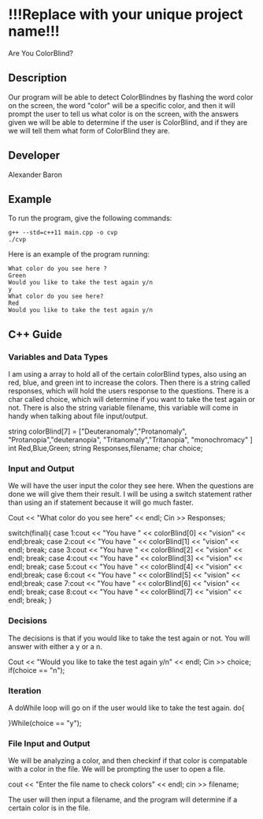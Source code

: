 # !!!Replace with your unique project name!!!
Are You ColorBlind?
## Description

Our program will be able to detect ColorBlindnes by flashing the word color on the screen, the word "color" will be a specific color, and then it will prompt the user to tell us what color is on the screen, with the answers given we will be able to determine if the user is ColorBlind, and if they are we will tell them what form of ColorBlind they are.

## Developer

Alexander Baron

## Example

To run the program, give the following commands:

```
g++ --std=c++11 main.cpp -o cvp
./cvp
```

Here is an example of the program running:

```
What color do you see here ?
Green
Would you like to take the test again y/n
y
What color do you see here?
Red
Would you like to take the test again y/n
```

## C++ Guide

### Variables and Data Types
I am using a array to hold all of the certain colorBlind types, also using an red, blue, and green int to increase the colors. Then there is a string called responses, which will hold the users response to the questions. There is a char called choice, which will determine if you want to take the test again or not. There is also the string variable filename, this variable will come in handy when talking about file input/output.

string colorBlind[7] = ["Deuteranomaly","Protanomaly",                            "Protanopia","deuteranopia",                              "Tritanomaly","Tritanopia",                               "monochromacy" ]
int Red,Blue,Green;
string Responses,filename;
char choice;


### Input and Output
We will have the user input the color they see here. When the questions are done we will give them their result. I will be using a switch statement rather than using an if statement because it will go much faster.

Cout << "What color do you see here" << endl;
Cin >> Responses;

switch(final){
      case 1:cout << "You have " << colorBlind[0] << "vision" << endl;break;
      case 2:cout << "You have " << colorBlind[1] << "vision" << endl; break;
      case 3:cout << "You have " << colorBlind[2] << "vision" << endl; break;
      case 4:cout << "You have " << colorBlind[3] << "vision" << endl; break;
      case 5:cout << "You have " << colorBlind[4] << "vision" << endl;break;
      case 6:cout << "You have " << colorBlind[5] << "vision" << endl;break;
      case 7:cout << "You have " << colorBlind[6] << "vision" << endl; break;
      case 8:cout << "You have " << colorBlind[7] << "vision" << endl; break;
}
### Decisions
The decisions is that if you would like to take the test again or not. You will answer with either a y or a n.

Cout << "Would you like to take the test again y/n" << endl;
Cin >> choice;
if(choice == "n");

### Iteration
A doWhile loop will go on if the user would like to take the test again.
do{

}While(choice == "y");

### File Input and Output
  We will be analyzing a color, and then checkinf if that color is compatable with a color in the file. We will be prompting the user to open a file.

  cout << "Enter the file name to check colors" << endl;
  cin >> filename;

  The user will then input a filename, and the program will determine if a certain color is in the file.


